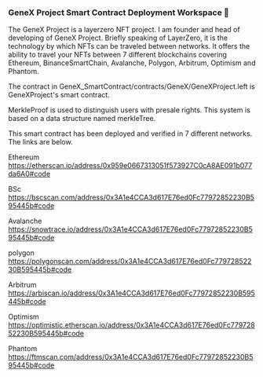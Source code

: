 

### GeneX Project Smart Contract Deployment Workspace  🙌

The GeneX Project is a layerzero NFT project. I am founder and head of developing of GeneX Project. Briefly speaking of LayerZero, it is the technology by which NFTs can be traveled between networks. It offers the ability to travel your NFTs between 7 different blockchains covering Ethereum, BinanceSmartChain, Avalanche, Polygon, Arbitrum, Optimism and Phantom.

The contract in GeneX_SmartContract/contracts/GeneX/GeneXProject.left is GeneXProject's smart contract.

MerkleProof is used to distinguish users with presale rights. This system is based on a data structure named merkleTree.

This smart contract has been deployed and verified in 7 different networks. The links are below.

Ethereum
https://etherscan.io/address/0x959e0667313051f573927C0cA8AE091b077da6A0#code

BSc
https://bscscan.com/address/0x3A1e4CCA3d617E76ed0Fc77972852230B595445b#code

Avalanche
https://snowtrace.io/address/0x3A1e4CCA3d617E76ed0Fc77972852230B595445b#code

polygon
https://polygonscan.com/address/0x3A1e4CCA3d617E76ed0Fc77972852230B595445b#code

Arbitrum
https://arbiscan.io/address/0x3A1e4CCA3d617E76ed0Fc77972852230B595445b#code

Optimism
https://optimistic.etherscan.io/address/0x3A1e4CCA3d617E76ed0Fc77972852230B595445b#code

Phantom
https://ftmscan.com/address/0x3A1e4CCA3d617E76ed0Fc77972852230B595445b#code


